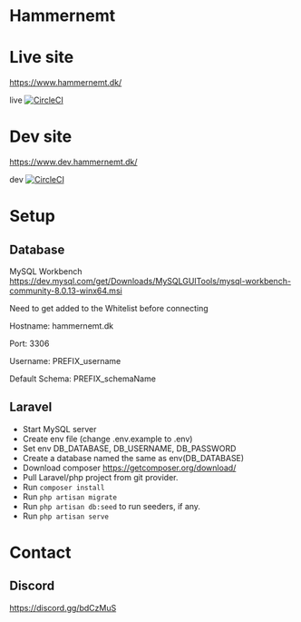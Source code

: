 # Hammernemt

# Live site

https://www.hammernemt.dk/

live [![CircleCI](https://circleci.com/gh/huesimon/Hammernemt/tree/master.svg?style=svg)](https://circleci.com/gh/huesimon/Hammernemt/tree/master)

# Dev site 

https://www.dev.hammernemt.dk/

dev [![CircleCI](https://circleci.com/gh/huesimon/Hammernemt/tree/dev.svg?style=svg)](https://circleci.com/gh/huesimon/Hammernemt/tree/dev)

# Setup

## Database

MySQL Workbench https://dev.mysql.com/get/Downloads/MySQLGUITools/mysql-workbench-community-8.0.13-winx64.msi

Need to get added to the Whitelist before connecting

Hostname: hammernemt.dk

Port: 3306

Username: PREFIX_username

Default Schema: PREFIX_schemaName

## Laravel

- Start MySQL server
- Create env file (change .env.example to .env)
- Set env DB_DATABASE, DB_USERNAME, DB_PASSWORD
- Create a database named the same as env(DB_DATABASE)
- Download composer https://getcomposer.org/download/
- Pull Laravel/php project from git provider.
- Run `composer install`
- Run `php artisan migrate`
- Run `php artisan db:seed` to run seeders, if any.
- Run `php artisan serve`


# Contact

## Discord 

https://discord.gg/bdCzMuS


